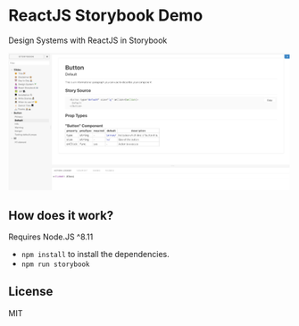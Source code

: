 # ReactJS Storybook Demo
Design Systems with ReactJS in Storybook

![Captura de la App](./.readme-static/capture.png)


## How does it work?

Requires Node.JS ^8.11

* `npm install` to install the dependencies.
* `npm run storybook`

## License

MIT

